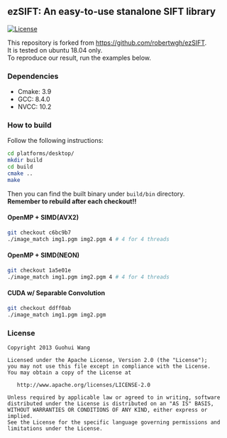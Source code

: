 ## ezSIFT: An easy-to-use stanalone SIFT library 

[![License][license-img]][license-url]

This repository is forked from https://github.com/robertwgh/ezSIFT.  
It is tested on ubuntu 18.04 only.  
To reproduce our result, run the examples below.

### Dependencies
- Cmake: 3.9
- GCC: 8.4.0
- NVCC: 10.2

### How to build
Follow the following instructions:
```Bash
cd platforms/desktop/
mkdir build
cd build
cmake ..
make
```
Then you can find the built binary under `build/bin` directory.  
__Remember to rebuild after each checkout!!__

#### OpenMP + SIMD(AVX2)
```bash
git checkout c6bc9b7
./image_match img1.pgm img2.pgm 4 # 4 for 4 threads
```
#### OpenMP + SIMD(NEON)
```bash
git checkout 1a5e01e
./image_match img1.pgm img2.pgm 4 # 4 for 4 threads
```
#### CUDA w/ Separable Convolution
```bash
git checkout ddff0ab
./image_match img1.pgm img2.pgm
```



### License

    Copyright 2013 Guohui Wang

    Licensed under the Apache License, Version 2.0 (the "License");
    you may not use this file except in compliance with the License.
    You may obtain a copy of the License at

       http://www.apache.org/licenses/LICENSE-2.0

    Unless required by applicable law or agreed to in writing, software
    distributed under the License is distributed on an "AS IS" BASIS,
    WITHOUT WARRANTIES OR CONDITIONS OF ANY KIND, either express or implied.
    See the License for the specific language governing permissions and
    limitations under the License.


[license-url]: https://github.com/robertwgh/ezSIFT/blob/master/LICENSE
[license-img]: https://img.shields.io/badge/License-Apache%202.0-blue.svg
